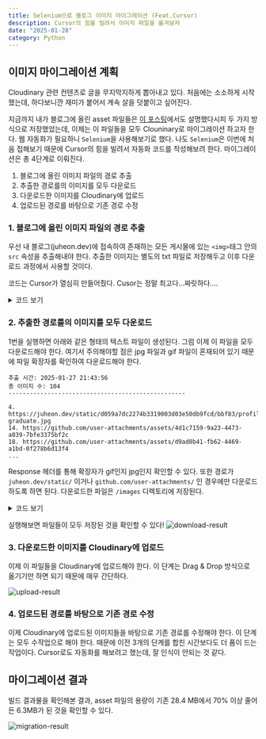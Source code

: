 ```yaml
---
title: Selenium으로 블로그 이미지 마이그레이션 (Feat.Cursor)
description: Cursor의 힘을 빌려서 이미지 파일을 옮겨보자
date: "2025-01-28"
category: Python
---
```


## 이미지 마이그레이션 계획

Cloudinary 관련 컨텐츠로 글을 무지막지하게 뽑아내고 있다. 처음에는 소소하게 시작했는데, 하다보니깐 재미가 붙어서 계속 살을 덧붙이고 싶어진다.

지금까지 내가 블로그에 올린 asset 파일들은 [이 포스팅](https://juheon.dev/react/250123-cloudinary-next-image-uploader-1/)에서도 설명했다시피 두 가지 방식으로 저장했었는데, 이제는 이 파일들을 모두 Clouninary로 마이그레이션 하고자 한다. 웹 자동화가 필요하니 `Selenium`을 사용해보기로 했다. 나도 `Selenium`은 이번에 처음 접해보기 때문에 Cursor의 힘을 빌려서 자동화 코드를 작성해보려 한다. 마이그레이션은 총 4단계로 이뤄진다.

1. 블로그에 올린 이미지 파일의 경로 추출
2. 추출한 경로를의 이미지를 모두 다운로드
3. 다운로드한 이미지를 Cloudinary에 업로드
4. 업로드된 경로를 바탕으로 기존 경로 수정

### 1. 블로그에 올린 이미지 파일의 경로 추출

우선 내 블로그(juheon.dev)에 접속하여 존재하는 모든 게시물에 있는 `<img>`태그 안의 `src` 속성을 추출해내야 한다. 추출한 이미지는 별도의 txt 파일로 저장해두고 이후 다운로드 과정에서 사용할 것이다.

코드는 Cursor가 열심히 만들어줬다. Cusor는 정말 최고다...짜릿하다....

<details>
<summary>코드 보기</summary>

```python
from selenium import webdriver
from selenium.webdriver.chrome.service import Service
from selenium.webdriver.common.by import By
from selenium.webdriver.support.ui import WebDriverWait
from selenium.webdriver.support import expected_conditions as EC
from webdriver_manager.chrome import ChromeDriverManager
import time
from datetime import datetime

def get_all_image_sources(driver, post_url):
    # 게시물 페이지 접속
    driver.get(post_url)
    time.sleep(2)  # 페이지 로딩 대기

    # 이미지 태그 찾기
    images = driver.find_elements(By.TAG_NAME, "img")
    image_sources = []

    # 이미지 소스 URL 추출
    for img in images:
        src = img.get_attribute('src')
        if src:
            image_sources.append(src)

    return image_sources

def save_to_file(image_sources):
    # 현재 시간을 파일명에 포함
    timestamp = datetime.now().strftime("%Y%m%d_%H%M%S")
    filename = f"image_sources_{timestamp}.txt"

    with open(filename, 'w', encoding='utf-8') as f:
        f.write(f"추출 시간: {datetime.now().strftime('%Y-%m-%d %H:%M:%S')}\n")
        f.write(f"총 이미지 수: {len(image_sources)}\n")
        f.write("-" * 50 + "\n\n")

        for i, src in enumerate(image_sources, 1):
            f.write(f"{i}. {src}\n")

    return filename

def main():
    # Chrome 드라이버 설정
    service = Service(ChromeDriverManager().install())
    driver = webdriver.Chrome(service=service)

    try:
        # 메인 페이지 접속
        driver.get("https://juheon.dev")
        time.sleep(3)  # 페이지 로딩 대기

        # 모든 게시물 링크 수집
        post_links = []
        articles = driver.find_elements(By.TAG_NAME, "article")

        for article in articles:
            try:
                link = article.find_element(By.TAG_NAME, "a").get_attribute('href')
                if link:
                    post_links.append(link)
            except:
                continue

        print(f"총 {len(post_links)}개의 게시물을 찾았습니다.")

        # 각 게시물 방문하여 이미지 소스 추출
        all_image_sources = []
        for i, post_url in enumerate(post_links, 1):
            print(f"\n게시물 {i}/{len(post_links)} 처리 중...")
            image_sources = get_all_image_sources(driver, post_url)
            print(f"발견된 이미지 수: {len(image_sources)}")

            for src in image_sources:
                print(f"이미지 소스: {src}")
                all_image_sources.append(src)

        # 결과를 파일로 저장
        filename = save_to_file(all_image_sources)
        print(f"\n총 {len(all_image_sources)}개의 이미지를 찾았습니다.")
        print(f"결과가 {filename} 파일에 저장되었습니다.")

    finally:
        driver.quit()

if __name__ == "__main__":
    main()
```

</details>

### 2. 추출한 경로를의 이미지를 모두 다운로드

1번을 실행하면 아래와 같은 형태의 텍스트 파일이 생성된다. 그럼 이제 이 파일을 모두 다운로드해야 한다. 여기서 주의해야할 점은 jpg 파일과 gif 파일이 혼재되어 있기 때문에 파일 확장자를 확인하여 다운로드해야 한다.

```
추출 시간: 2025-01-27 21:43:56
총 이미지 수: 104
--------------------------------------------------

4. https://juheon.dev/static/d059a7dc2274b3319003d03e50db9fcd/bbf83/profile-graduate.jpg
14. https://github.com/user-attachments/assets/4d1c7159-9a23-4473-a039-7bfe3375bf2c
18. https://github.com/user-attachments/assets/d9ad8b41-fb62-4469-a1bd-0f278b6d13f4
...

```

Response 헤더를 통해 확장자가 gif인지 jpg인지 확인할 수 있다. 또한 경로가 `juheon.dev/static/` 이거나 `github.com/user-attachments/` 인 경우에만 다운로드하도록 하면 된다. 다운로드한 파일은 `/images` 디렉토리에 저장된다.

<details>
<summary>코드 보기</summary>

```python
import os
import requests
from urllib.parse import urlparse
import re
from pathlib import Path

def get_image_format(response):
    """
    이미지 데이터를 분석하여 실제 이미지 포맷을 반환
    """
    # 처음 바이트를 확인하여 이미지 포맷 판별
    header = response.content[:8]

    # GIF 시그니처 확인
    if header.startswith(b'GIF89a') or header.startswith(b'GIF87a'):
        return 'gif'
    # JPEG 시그니처 확인
    elif header.startswith(b'\xFF\xD8\xFF'):
        return 'jpg'

    return 'jpg'  # 기본값은 jpg

def download_image(url, save_dir):
    try:
        # URL에서 파일명 추출
        parsed_url = urlparse(url)
        filename = os.path.basename(parsed_url.path)

        # 파일명에서 모든 확장자 제거
        name = filename.lower().replace('.jpg', '').replace('.jpeg', '').replace('.gif', '')

        # 이미지 다운로드 및 포맷 확인
        response = requests.get(url, stream=True)
        response.raise_for_status()

        # 실제 이미지 포맷 확인
        image_format = get_image_format(response)
        filename = name + '.' + image_format

        # 저장 경로 설정
        save_path = os.path.join(save_dir, filename)

        # 파일 저장
        with open(save_path, 'wb') as f:
            for chunk in response.iter_content(chunk_size=8192):
                if chunk:
                    f.write(chunk)

        print(f"다운로드 완료: {filename} ({image_format} 포맷)")
        return True
    except Exception as e:
        print(f"다운로드 실패 ({url}): {str(e)}")
        return False

def main():
    # images 디렉토리 생성
    save_dir = 'images'
    os.makedirs(save_dir, exist_ok=True)

    # 가장 최근의 image_sources 파일 찾기
    image_sources_files = list(Path('.').glob('image_sources_*.txt'))
    if not image_sources_files:
        print("image_sources 파일을 찾을 수 없습니다.")
        return

    latest_file = max(image_sources_files, key=os.path.getctime)
    print(f"파일 처리 중: {latest_file}")

    # 파일에서 URL 읽기
    with open(latest_file, 'r', encoding='utf-8') as f:
        lines = f.readlines()

    # URL 필터링 및 다운로드
    patterns = [
        r'juheon\.dev/static/',
        r'github\.com/user-attachments/'
    ]

    success_count = 0
    total_count = 0

    for line in lines:
        # URL 추출 (번호. URL 형식에서)
        match = re.search(r'\d+\.\s*(http[^\s]+)', line)
        if not match:
            continue

        url = match.group(1)

        # 지정된 패턴과 일치하는 URL만 처리
        if any(re.search(pattern, url) for pattern in patterns):
            total_count += 1
            if download_image(url, save_dir):
                success_count += 1

    print(f"\n다운로드 완료: {success_count}/{total_count} 파일")
    print(f"저장 위치: {os.path.abspath(save_dir)}")

if __name__ == "__main__":
    main()
```

dd

</details>

실행해보면 파일들이 모두 저장된 것을 확인할 수 있다!
![download-result](https://res.cloudinary.com/dxnnrbhbk/image/upload/v1737985320/blog/assets/download-result.png)

### 3. 다운로드한 이미지를 Cloudinary에 업로드

이제 이 파일들을 Cloudinary에 업로드해야 한다. 이 단계는 Drag & Drop 방식으로 옮기기만 하면 되기 때문에 매우 간단하다.

![upload-result](https://res.cloudinary.com/dxnnrbhbk/image/upload/v1737985542/blog/assets/%08Upload.png)

### 4. 업로드된 경로를 바탕으로 기존 경로 수정

이제 Cloudinary에 업로드된 이미지들을 바탕으로 기존 경로를 수정해야 한다. 이 단계는 모두 수작업으로 해야 한다. 때문에 이전 3개의 단계를 합친 시간보다도 더 품이 드는 작업이다. Cursor로도 자동화를 해보려고 했는데, 잘 인식이 안되는 것 같다.

## 마이그레이션 결과

빌드 결과물을 확인해본 결과, asset 파일의 용량이 기존 28.4 MB에서 70% 이상 줄어든 6.3MB가 된 것을 확인할 수 있다.

![migration-result](https://res.cloudinary.com/dxnnrbhbk/image/upload/v1737989498/blog/assets/migration-result.png)
